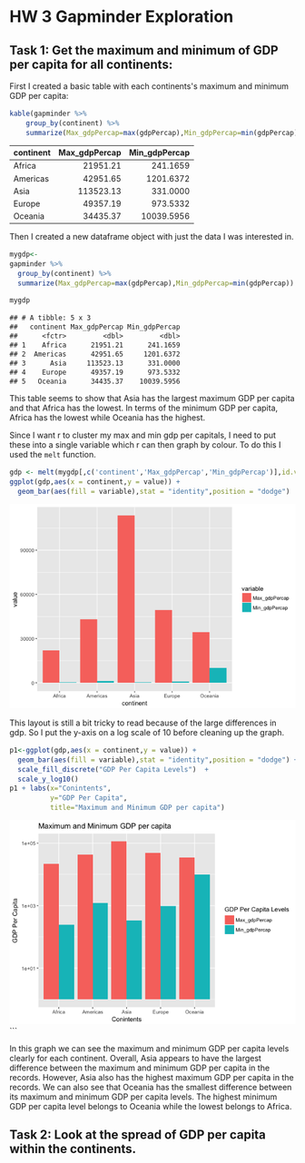 HW 3 Gapminder Exploration
================

Task 1: Get the maximum and minimum of GDP per capita for all continents:
-------------------------------------------------------------------------

First I created a basic table with each continents's maximum and minimum GDP per capita:

``` r
kable(gapminder %>% 
    group_by(continent) %>% 
    summarize(Max_gdpPercap=max(gdpPercap),Min_gdpPercap=min(gdpPercap)))
```

| continent |  Max\_gdpPercap|  Min\_gdpPercap|
|:----------|---------------:|---------------:|
| Africa    |        21951.21|        241.1659|
| Americas  |        42951.65|       1201.6372|
| Asia      |       113523.13|        331.0000|
| Europe    |        49357.19|        973.5332|
| Oceania   |        34435.37|      10039.5956|

Then I created a new dataframe object with just the data I was interested in.

``` r
mygdp<-
gapminder %>% 
  group_by(continent) %>% 
  summarize(Max_gdpPercap=max(gdpPercap),Min_gdpPercap=min(gdpPercap))
```

``` r
mygdp
```

    ## # A tibble: 5 x 3
    ##   continent Max_gdpPercap Min_gdpPercap
    ##      <fctr>         <dbl>         <dbl>
    ## 1    Africa      21951.21      241.1659
    ## 2  Americas      42951.65     1201.6372
    ## 3      Asia     113523.13      331.0000
    ## 4    Europe      49357.19      973.5332
    ## 5   Oceania      34435.37    10039.5956

This table seems to show that Asia has the largest maximum GDP per capita and that Africa has the lowest. In terms of the minimum GDP per capita, Africa has the lowest while Oceania has the highest.

Since I want r to cluster my max and min gdp per capitals, I need to put these into a single variable which r can then graph by colour. To do this I used the `melt` function.

``` r
gdp <- melt(mygdp[,c('continent','Max_gdpPercap','Min_gdpPercap')],id.vars = 1)
ggplot(gdp,aes(x = continent,y = value)) + 
  geom_bar(aes(fill = variable),stat = "identity",position = "dodge") 
```

![](hw3_gapminder_exploration_files/figure-markdown_github-ascii_identifiers/unnamed-chunk-5-1.png)

This layout is still a bit tricky to read because of the large differences in gdp. So I put the y-axis on a log scale of 10 before cleaning up the graph.

``` r
p1<-ggplot(gdp,aes(x = continent,y = value)) + 
  geom_bar(aes(fill = variable),stat = "identity",position = "dodge") +
  scale_fill_discrete("GDP Per Capita Levels")  + 
  scale_y_log10() 
p1 + labs(x="Conintents", 
          y="GDP Per Capita",
          title="Maximum and Minimum GDP per capita")
```

![](hw3_gapminder_exploration_files/figure-markdown_github-ascii_identifiers/unnamed-chunk-6-1.png) \`\`\`

In this graph we can see the maximum and minimum GDP per capita levels clearly for each continent. Overall, Asia appears to have the largest difference between the maximum and minimum GDP per capita in the records. However, Asia also has the highest maximum GDP per capita in the records. We can also see that Oceania has the smallest difference between its maximum and minimum GDP per capita levels. The highest minimum GDP per capita level belongs to Oceania while the lowest belongs to Africa.

Task 2: Look at the spread of GDP per capita within the continents.
-------------------------------------------------------------------
